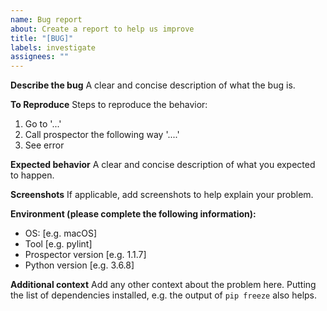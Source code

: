 ```yaml
---
name: Bug report
about: Create a report to help us improve
title: "[BUG]"
labels: investigate
assignees: ""
---
```


**Describe the bug** A clear and concise description of what the bug is.

**To Reproduce** Steps to reproduce the behavior:

1. Go to '...'
2. Call prospector the following way '....'
3. See error

**Expected behavior** A clear and concise description of what you expected to happen.

**Screenshots** If applicable, add screenshots to help explain your problem.

**Environment (please complete the following information):**

- OS: [e.g. macOS]
- Tool [e.g. pylint]
- Prospector version [e.g. 1.1.7]
- Python version [e.g. 3.6.8]

**Additional context** Add any other context about the problem here. Putting the list of
dependencies installed, e.g. the output of `pip freeze` also helps.
